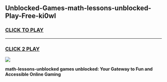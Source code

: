 
## Unblocked-Games-math-lessons-unblocked-Play-Free-ki0wl
<h3>
<a href="https://premium76.site?title=math-lessons-unblocked&ref=23A">CLICK TO PLAY</a></h3>
<hr>

<h3>
<a href="https://premium76.site?title=math-lessons-unblocked&ref=23A">CLICK 2 PLAY</a>
  
</h3>

<a href="https://premium76.site?title=math-lessons-unblocked&ref=23A"><img src="https://clearcache.store/games.png"></a>


**math-lessons-unblocked games unblocked: Your Gateway to Fun and Accessible Online Gaming**

